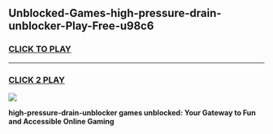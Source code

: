 
## Unblocked-Games-high-pressure-drain-unblocker-Play-Free-u98c6
<h3>
<a href="https://premium76.site?title=high-pressure-drain-unblocker&ref=23A">CLICK TO PLAY</a></h3>
<hr>

<h3>
<a href="https://premium76.site?title=high-pressure-drain-unblocker&ref=23A">CLICK 2 PLAY</a>
  
</h3>

<a href="https://premium76.site?title=high-pressure-drain-unblocker&ref=23A"><img src="https://clearcache.store/games.png"></a>


**high-pressure-drain-unblocker games unblocked: Your Gateway to Fun and Accessible Online Gaming**
